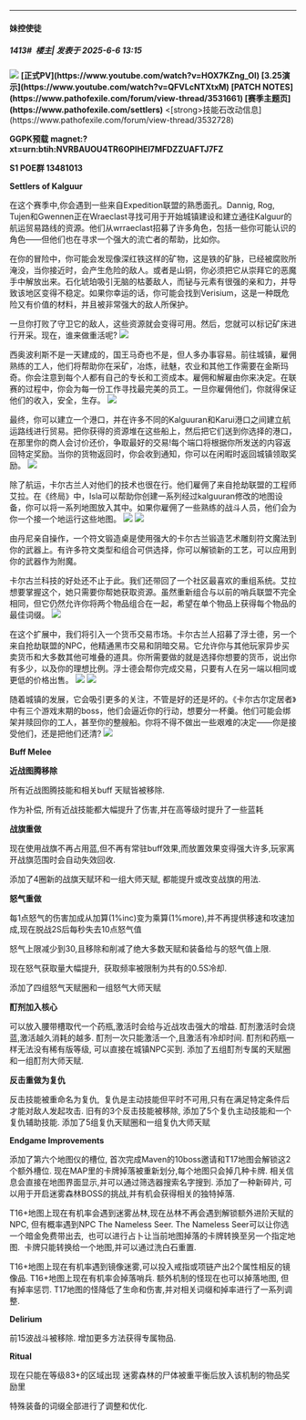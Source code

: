 ﻿
*****

####  妹控使徒  
##### 1413#         楼主| 发表于 2025-6-6 13:15

<img src="https://i.imgur.com/B9zEdRz.png" referrerpolicy="no-referrer">
<strong>[正式PV](https://www.youtube.com/watch?v=HOX7KZng_OI)
[3.25演示](https://www.youtube.com/watch?v=QFVLcNTXtxM)
[PATCH NOTES](https://www.pathofexile.com/forum/view-thread/3531661)
[赛季主题页](https://www.pathofexile.com/settlers)</strong>
<[strong>技能石改动信息</strong>](https://www.pathofexile.com/forum/view-thread/3532728)

<strong>GGPK预载</strong>
<strong>magnet:?xt=urn:btih:NVRBAUOU4TR6OPIHEI7MFDZZUAFTJ7FZ</strong>

<strong>S1 POE群
13481013</strong>

<strong>Settlers of Kalguur</strong>

在这个赛季中,你会遇到一些来自Expedition联盟的熟悉面孔。Dannig, Rog, Tujen和Gwennen正在Wraeclast寻找可用于开始城镇建设和建立通往Kalguur的航运贸易路线的资源。他们从wrraeclast招募了许多角色，包括一些你可能认识的角色——但他们也在寻求一个强大的流亡者的帮助，比如你。

在你的冒险中，你可能会发现像深红铁这样的矿物，这是铁的矿脉，已经被腐败所淹没，当你接近时，会产生危险的敌人。或者是山铜，你必须把它从崇拜它的恶魔手中解放出来。石化琥珀吸引无脑的枯萎敌人，而铋与元素有很强的亲和力，并导致该地区变得不稳定。如果你幸运的话，你可能会找到Verisium，这是一种既危险又有价值的材料，并且被非常强大的敌人所保护。

一旦你打败了守卫它的敌人，这些资源就会变得可用。然后，您就可以标记矿床进行开采。现在，谁来做重活呢?
<img src="https://i.imgur.com/yTQrG4t.png" referrerpolicy="no-referrer">

西奥波利斯不是一天建成的，国王马奇也不是，但人多办事容易。前往城镇，雇佣熟练的工人，他们将帮助你在采矿，冶炼，祛魅，农业和其他工作需要在金斯玛奇。你会注意到每个人都有自己的专长和工资成本。雇佣和解雇由你来决定。在联赛的过程中，你会为每一份工作寻找最完美的员工。一旦你雇佣他们，你就得保证他们的收入，安全，生存。
<img src="https://i.imgur.com/K1OcXvC.png" referrerpolicy="no-referrer">

最终，你可以建立一个港口，并在许多不同的Kalguuran和Karui港口之间建立航运路线进行贸易。把你获得的资源堆在这些船上，然后把它们送到你选择的港口，在那里你的商人会讨价还价，争取最好的交易!每个端口将根据你所发送的内容返回特定奖励。当你的货物返回时，你会收到通知，你可以在闲暇时返回城镇领取奖励。
<img src="https://i.imgur.com/LpeJe1d.jpeg" referrerpolicy="no-referrer">

除了航运，卡尔古兰人对他们的技术也很在行。他们雇佣了来自抢劫联盟的工程师艾拉。在《终局》中，Isla可以帮助你创建一系列经过kalguuran修改的地图设备，你可以将一系列地图放入其中。如果你雇佣了一些熟练的战斗人员，他们会为你一个接一个地运行这些地图。
<img src="https://i.imgur.com/rEJz4I6.jpeg" referrerpolicy="no-referrer"> <img src="https://i.imgur.com/pF6bl9z.png" referrerpolicy="no-referrer">

由丹尼亲自操作，一个符文锻造桌是使用强大的卡尔古兰锻造艺术雕刻符文魔法到你的武器上。有许多符文类型和组合可供选择，你可以解锁新的工艺，可以应用到你的武器作为附魔。

卡尔古兰科技的好处还不止于此。我们还带回了一个社区最喜欢的重组系统。艾拉想要掌握这个，她只需要你帮她获取资源。虽然重新组合与以前的哨兵联盟不完全相同，但它仍然允许你将两个物品组合在一起，希望在单个物品上获得每个物品的最佳词缀。
<img src="https://i.imgur.com/8NlfgKn.png" referrerpolicy="no-referrer">

在这个扩展中，我们将引入一个货币交易市场。卡尔古兰人招募了浮士德，另一个来自抢劫联盟的NPC，他精通黑市交易和阴暗交易。它允许你与其他玩家异步买卖货币和大多数其他可堆叠的道具。你所需要做的就是选择你想要的货币，说出你有多少，以及你的理想比例。浮士德会帮你完成交易，只要有人在另一端以相同或更低的价格出售。
<img src="https://i.imgur.com/eqUizcY.jpeg" referrerpolicy="no-referrer"> <img src="https://i.imgur.com/FN6FmAl.png" referrerpolicy="no-referrer">

随着城镇的发展，它会吸引更多的关注，不管是好的还是坏的。《卡尔古尔定居者》中有三个游戏末期的boss，他们会逼近你的行动，想要分一杯羹。他们可能会绑架并赎回你的工人，甚至你的整艘船。你将不得不做出一些艰难的决定——你是接受他们，还是把他们还清?
<img src="https://i.imgur.com/fP8w3sK.png" referrerpolicy="no-referrer">

<strong>Buff Melee</strong>

<strong>近战图腾移除</strong>

所有近战图腾技能和相关buff 天赋皆被移除.

作为补偿, 所有近战技能都大幅提升了伤害,并在高等级时提升了一些蓝耗

<strong>战旗重做</strong>

现在使用战旗不再占用蓝,但不再有常驻buff效果,而放置效果变得强大许多,玩家离开战旗范围时会自动失效回收.

添加了4圈新的战旗天赋环和一组大师天赋, 都能提升或改变战旗的用法.

<strong>怒气重做</strong>

每1点怒气的伤害加成从加算(1%inc)变为乘算(1%more),并不再提供移速和攻速加成,现在脱战2S后每秒失去10点怒气值

怒气上限减少到30,且移除和削减了绝大多数天赋和装备给与的怒气值上限.

现在怒气获取量大幅提升,  获取频率被限制为共有的0.5S冷却.

添加了四组怒气天赋圈和一组怒气大师天赋

<strong>酊剂加入核心</strong>

可以放入腰带槽取代一个药瓶,激活时会给与近战攻击强大的增益.
酊剂激活时会烧蓝,激活越久消耗的越多.
酊剂一次只能激活一个,且激活有冷却时间.
酊剂和药瓶一样无法没有稀有版等级, 可以直接在城镇NPC买到.
添加了五组酊剂专属的天赋圈和一组酊剂大师天赋.

<strong>反击重做为复仇</strong>

反击技能被重命名为复仇,  复仇是主动技能但平时不可用,只有在满足特定条件后才能对敌人发起攻击.
旧有的3个反击技能被移除, 添加了5个复仇主动技能和一个复仇辅助技能.
添加了5组复仇天赋圈和一组复仇大师天赋

<strong>Endgame Improvements</strong>

添加了第六个地图仪的槽位, 首次完成Maven的10boss邀请和T17地图会解锁这2个额外槽位.
现在MAP里的卡牌掉落被重新划分,每个地图只会掉几种卡牌. 相关信息会直接在地图界面显示,并可以通过筛选器搜索名字搜到.
添加了一种新碎片, 可以用于开启迷雾森林BOSS的挑战,并有机会获得相关的独特掉落.

T16+地图上现在有机率会遇到迷雾丛林,现在丛林不再会遇到解锁额外进阶天赋的NPC, 但有概率遇到NPC The Nameless Seer.
The Nameless Seer可以让你选一个暗金免费带出去,  也可以进行占卜让当前地图掉落的卡牌转换至另一个指定地图.  卡牌只能转换给一个地图,并可以通过洗白石重置.

T16+地图上现在有机率遇到镜像迷雾,可以投入戒指或项链产出2个属性相反的镜像品.
T16+地图上现在有机率会掉落哨兵.
额外机制的怪现在也可以掉落地图, 但有掉率惩罚.
T17地图的怪降低了生命和伤害,并对相关词缀和掉率进行了一系列调整.

<strong>Delirium</strong>

前15波战斗被移除.
增加更多方法获得专属物品.

<strong>Ritual</strong>

现在只能在等级83+的区域出现
迷雾森林的尸体被重平衡后放入该机制的物品奖励里

特殊装备的词缀全部进行了调整和优化.

